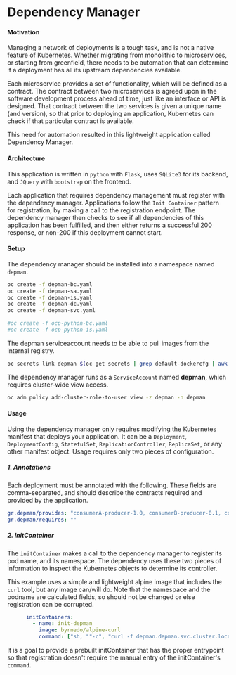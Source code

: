 # Dependency Manager


#### Motivation

Managing a network of deployments is a tough task, and is not a native feature of Kubernetes.  Whether migrating from monolithic to microservices, or starting from greenfield, there needs to be automation that can determine if a deployment has all its upstream dependencies available.  

Each microservice provides a set of functionality, which will be defined as a contract.  The contract between two microservices is agreed upon in the software development process ahead of time, just like an interface or API is designed.  That contract between the two services is given a unique name (and version), so that prior to deploying an application, Kubernetes can check if that particular contract is available.

This need for automation resulted in this lightweight application called Dependency Manager.

#### Architecture

This application is written in `python` with `Flask`, uses `SQLite3` for its backend, and `JQuery` with `bootstrap` on the frontend.

Each application that requires dependency management must register with the dependency manager.  Applications follow the  `Init Container` pattern for registration, by making a call to the registration endpoint.  The dependency manager then checks to see if all dependencies of this application has been fulfilled, and then either returns a successful 200 response, or non-200 if this deployment cannot start.

#### Setup

The dependency manager should be installed into a namespace named `depman`.  

```bash
oc create -f depman-bc.yaml
oc create -f depman-sa.yaml
oc create -f depman-is.yaml
oc create -f depman-dc.yaml
oc create -f depman-svc.yaml

#oc create -f ocp-python-bc.yaml
#oc create -f ocp-python-is.yaml
```

The depman serviceaccount needs to be able to pull images from the internal registry.

```bash
oc secrets link depman $(oc get secrets | grep default-dockercfg | awk '{print $1}') --for=pull
```

The dependency manager runs as a `ServiceAccount` named **depman**, which requires cluster-wide view access.

```bash
oc adm policy add-cluster-role-to-user view -z depman -n depman
```



#### Usage

Using the dependency manager only requires modifying the Kubernetes manifest that deploys your application.  It can be a `Deployment`, `DeploymentConfig`, `StatefulSet`, `ReplicationController`, `ReplicaSet`, or any other manifest object.  Usage requires only two pieces of configuration.

##### 1. Annotations
Each deployment must be annotated with the following.  These fields are comma-separated, and should describe the contracts required and provided by the application.
```yaml
gr.depman/provides: "consumerA-producer-1.0, consumerB-producer-0.1, consumerB-producer-0.2"
gr.depman/requires: ""
```

##### 2. InitContainer
The `initContainer` makes a call to the dependency manager to register its pod name, and its namespace.  The dependency uses these two pieces of information to inspect the Kubernetes objects to determine its controller.

This example uses a simple and lightweight alpine image that includes the `curl` tool, but any image can/will do.  Note that the namespace and the podname are calculated fields, so should not be changed or else registration can be corrupted.
```yaml
      initContainers:
        - name: init-depman
          image: byrnedo/alpine-curl
          command: ["sh, ""-c", "curl -f depman.depman.svc.cluster.local:5000/register/$(cat /var/run/secrets/kubernetes.io/serviceaccount/namespace)/$HOSTNAME"]
```
It is a goal to provide a prebuilt initContainer that has the proper entrypoint so that registration doesn't require the manual entry of the initContainer's `command`.
